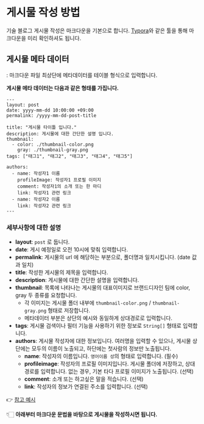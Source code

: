 # 게시물 작성 방법

기술 블로그 게시물 작성은 마크다운을 기본으로 합니다.
[Typora](https://typora.io/)와 같은 툴을 통해 마크다운을 미리 확인하셔도 됩니다.

## 게시물 메타 데이터

: 마크다운 파일 최상단에 메타데이터를 테이블 형식으로 입력합니다.

**게시물 메타 데이터는 다음과 같은 형태를 가집니다.**

```
---
layout: post
date: yyyy-mm-dd 10:00:00 +09:00
permalink: /yyyy-mm-dd-post-title

title: "게시물 타이틀 입니다."
description: 게시물에 대한 간단한 설명 입니다.
thumbnail:
  - color: ./thumbnail-color.png
    gray: ./thumbnail-gray.png
tags: ["태그1", "태그2", "태그3", "태그4", "태그5"]

authors:
  - name: 작성자1 이름
    profileImage: 작성자1 프로필 이미지
    comment: 작성자1의 소개 또는 한 마디
    link: 작성자1 관련 링크
  - name: 작성자2 이름
    link: 작성자2 관련 링크
---
```

### 세부사항에 대한 설명

- **layout**: `post` 로 둡니다.
- **date**: 게시 예정일로 오전 10시에 맞춰 입력합니다.
- **permalink**: 게시물의 url 에 해당하는 부분으로, 폴더명과 일치시킵니다. (date 값과 일치)
- **title**: 작성한 게시물의 제목을 입력합니다.
- **description**: 게시물에 대한 간단한 설명을 입력합니다.
- **thumbnail**: 목록에 나타나는 게시물의 대표이미지로 브랜드디자인 팀에 color, gray 두 종류를 요청합니다.
  - 각 이미지는 게시물 폴더 내부에 `thumbnail-color.png` / `thumbnail-gray.png` 형태로 저장합니다.
  - 메타데이터 부분은 상단의 예시와 동일하게 상대경로로 입력합니다.
- **tags**: 게시물 검색이나 필터 기능을 사용하기 위한 정보로 `String[]` 형태로 입력합니다.
- **authors**: 게시물 작성자에 대한 정보입니다. 여러명을 입력할 수 있으나, 게시물 상단에는 모두의 이름이 노출되고, 하단에는 첫사람의 정보만 노출됩니다.
  - **name**: 작성자의 이름입니다. `영어이름 성`의 형태로 입력합니다. (필수)
  - **profileimage**: 작성자의 프로필 이미지입니다. 게시물 폴더에 저장하고, 상대경로를 입력합니다. 없는 경우, 기본 타다 프로필 이미지가 노출됩니다. (선택)
  - **comment**: 소개 또는 하고싶은 말을 적습니다. (선택)
  - **link**: 작성자의 정보가 연결된 주소를 입력합니다. (선택)

👉 [참고 예시](https://github.com/VCNC/tada-tech-blog/edit/main/_posts/2022-07-25-tech-blog-renewal/index.md)

👇🏻 **아래부터 마크다운 문법을 바탕으로 게시물을 작성하시면 됩니다.**
